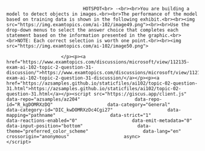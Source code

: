 <p class="card-text">
							
								HOTSPOT<br> -<br><br>You are building a model to detect objects in images.<br><br>The performance of the model based on training data is shown in the following exhibit.<br><br><img src="https://img.examtopics.com/ai-102/image49.png"><br><br>Use the drop-down menus to select the answer choice that completes each statement based on the information presented in the graphic.<br><br>NOTE: Each correct selection is worth one point.<br><br><img src="https://img.examtopics.com/ai-102/image50.png">
							
						</p><p><a href="https://www.examtopics.com/discussions/microsoft/view/112135-exam-ai-102-topic-2-question-31-discussion/">https://www.examtopics.com/discussions/microsoft/view/112135-exam-ai-102-topic-2-question-31-discussion/</a></p><p><a href="https://azsamples.github.io/staticfiles/ai102/topic-02-question-31.html">https://azsamples.github.io/staticfiles/ai102/topic-02-question-31.html</a></p><script src="https://giscus.app/client.js"                    data-repo="azsamples/az204"                    data-repo-id="R_kgDOMRXzDQ"                    data-category="General"                    data-category-id="DIC_kwDOMRXzDc4Cgi27"                    data-mapping="pathname"                    data-strict="1"                    data-reactions-enabled="0"                    data-emit-metadata="0"                    data-input-position="bottom"                    data-theme="preferred_color_scheme"                    data-lang="en"                    crossorigin="anonymous"                    async>                    </script>